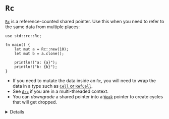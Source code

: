 # `Rc`

[`Rc`][1] is a reference-counted shared pointer. Use this when you need to refer
to the same data from multiple places:

```rust,editable
use std::rc::Rc;

fn main() {
    let mut a = Rc::new(10);
    let mut b = a.clone();

    println!("a: {a}");
    println!("b: {b}");
}
```

* If you need to mutate the data inside an `Rc`, you will need to wrap the data in
  a type such as [`Cell` or `RefCell`][2].
* See [`Arc`][3] if you are in a multi-threaded context.
* You can *downgrade* a shared pointer into a [`Weak`][4] pointer to create cycles
  that will get dropped.

[1]: https://doc.rust-lang.org/std/rc/struct.Rc.html
[2]: https://doc.rust-lang.org/std/cell/index.html
[3]: ../concurrency/shared_state/arc.md
[4]: https://doc.rust-lang.org/std/rc/struct.Weak.html

<details>

* Like C++'s `std::shared_ptr`.
* `clone` is cheap: creates a pointer to the same allocation and increases the reference count.
* `make_mut` actually clones the inner value if necessary ("clone-on-write") and returns a mutable reference.
* You can `downgrade()` a `Rc` into a *weakly reference-counted* object to
  create cycles that will be dropped properly (likely in combination with
  `RefCell`).

```rust,editable
use std::rc::{Rc, Weak};
use std::cell::RefCell;

#[derive(Debug)]
struct Node {
    value: i64,
    parent: Option<Weak<RefCell<Node>>>,
    children: Vec<Rc<RefCell<Node>>>,
}

fn main() {
    let mut root = Rc::new(RefCell::new(Node {
        value: 42,
        parent: None,
        children: vec![],
    }));
    let child = Rc::new(RefCell::new(Node {
        value: 43,
        children: vec![],
        parent: Some(Rc::downgrade(&root))
    }));
    root.borrow_mut().children.push(child);

    println!("graph: {root:#?}");
}
```

</details>
